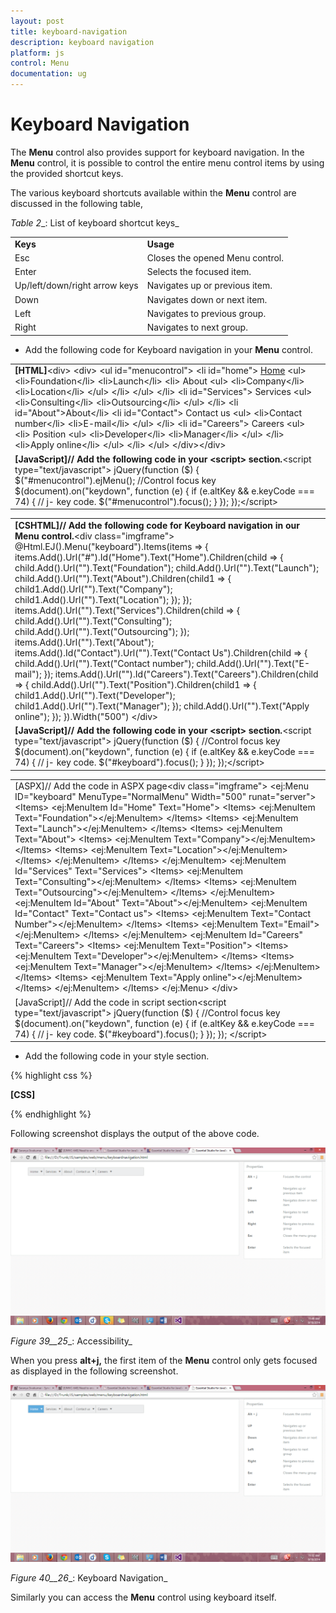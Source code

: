 ```yaml
---
layout: post
title: keyboard-navigation
description: keyboard navigation
platform: js
control: Menu
documentation: ug
---
```


# Keyboard Navigation

The **Menu** control also provides support for keyboard navigation. In the **Menu** control, it is possible to control the entire menu control items by using the provided shortcut keys. 

The various keyboard shortcuts available within the **Menu** control are discussed in the following table, 

_Table_ _2__: List of keyboard shortcut keys_

<table>
<tr>
<td>
<b>Keys</b></td><td>
<b>Usage</b></td></tr>
<tr>
<td>
Esc</td><td>
Closes the opened Menu control.</td></tr>
<tr>
<td>
Enter</td><td>
Selects the focused item.</td></tr>
<tr>
<td>
Up/left/down/right arrow keys</td><td>
Navigates up or previous item.</td></tr>
<tr>
<td>
Down</td><td>
Navigates down or next item.</td></tr>
<tr>
<td>
Left</td><td>
Navigates to previous group.</td></tr>
<tr>
<td>
Right</td><td>
Navigates to next group.</td></tr>
</table>


* Add the following code for Keyboard navigation in your **Menu** control.


<table>
<tr>
<td>
<b>[HTML]</b>&lt;div&gt;    &lt;div&gt;        &lt;ul id="menucontrol"&gt;            &lt;li id="home"&gt;                <a href="#">Home</a>                &lt;ul&gt;                    &lt;li&gt;<a>Foundation</a>&lt;/li&gt;                    &lt;li&gt;<a>Launch</a>&lt;/li&gt;                    &lt;li&gt;                        <a>About</a>                        &lt;ul&gt;                            &lt;li&gt;<a>Company</a>&lt;/li&gt;                            &lt;li&gt;<a>Location</a>&lt;/li&gt;                        &lt;/ul&gt;                    &lt;/li&gt;                &lt;/ul&gt;            &lt;/li&gt;            &lt;li id="Services"&gt;                <a>Services</a>                &lt;ul&gt;                    &lt;li&gt;<a>Consulting</a>&lt;/li&gt;                    &lt;li&gt;<a>Outsourcing</a>&lt;/li&gt;                &lt;/ul&gt;            &lt;/li&gt;            &lt;li id="About"&gt;<a>About</a>&lt;/li&gt;            &lt;li id="Contact"&gt;                <a>Contact us</a>                &lt;ul&gt;                    &lt;li&gt;<a>Contact number</a>&lt;/li&gt;                    &lt;li&gt;<a>E-mail</a>&lt;/li&gt;                &lt;/ul&gt;            &lt;/li&gt;            &lt;li id="Careers"&gt;                <a>Careers</a>                &lt;ul&gt;                    &lt;li&gt;                        <a>Position</a>                        &lt;ul&gt;                            &lt;li&gt;<a>Developer</a>&lt;/li&gt;                            &lt;li&gt;<a>Manager</a>&lt;/li&gt;                        &lt;/ul&gt;                    &lt;/li&gt;                    &lt;li&gt;<a>Apply online</a>&lt;/li&gt;                &lt;/ul&gt;            &lt;/li&gt;        &lt;/ul&gt;    &lt;/div&gt;&lt;/div&gt;</td></tr>
<tr>
<td>
<b>[JavaScript]</b><b>// Add the following code in your &lt;script&gt; section.</b>&lt;script type="text/javascript"&gt;        jQuery(function ($) {            $("#menucontrol").ejMenu();            //Control focus key            $(document).on("keydown", function (e) {                if (e.altKey && e.keyCode === 74) { // j- key code.                    $("#menucontrol").focus();                }            });        });&lt;/script&gt;</td></tr>
</table>


<table>
<tr>
<td>
<b>[CSHTML]</b><b>// Add the following code for Keyboard navigation in our Menu control.</b>&lt;div class="imgframe"&gt;    @Html.EJ().Menu("keyboard").Items(items =>        {            items.Add().Url("#").Id("Home").Text("Home").Children(child =>                {                    child.Add().Url("").Text("Foundation");                    child.Add().Url("").Text("Launch");                    child.Add().Url("").Text("About").Children(child1 =>                    {                        child1.Add().Url("").Text("Company");                        child1.Add().Url("").Text("Location");                    });                });            items.Add().Url("").Text("Services").Children(child =>                {                    child.Add().Url("").Text("Consulting");                    child.Add().Url("").Text("Outsourcing");                });            items.Add().Url("").Text("About");            items.Add().Id("Contact").Url("").Text("Contact Us").Children(child =>                {                    child.Add().Url("").Text("Contact number");                    child.Add().Url("").Text("E-mail");                });            items.Add().Url("").Id("Careers").Text("Careers").Children(child =>                 {                     child.Add().Url("").Text("Position").Children(child1 =>                             {                                 child1.Add().Url("").Text("Developer");                                 child1.Add().Url("").Text("Manager");                             });                     child.Add().Url("").Text("Apply online");                 });        }).Width("500")    &lt;/div&gt;</td></tr>
<tr>
<td>
<b>[JavaScript]</b><b>// Add the following code in your &lt;script&gt; section.</b>&lt;script type="text/javascript"&gt;        jQuery(function ($) {            //Control focus key            $(document).on("keydown", function (e) {                if (e.altKey && e.keyCode === 74) { // j- key code.                    $("#keyboard").focus();                }            });        });&lt;/script&gt;</td></tr>
</table>


<table>
<tr>
<td>
[ASPX]// Add the code in ASPX page&lt;div class="imgframe"&gt;        &lt;ej:Menu ID="keyboard" MenuType="NormalMenu" Width="500" runat="server"&gt;            &lt;Items&gt;                &lt;ej:MenuItem Id="Home" Text="Home"&gt;                    &lt;Items&gt;                        &lt;ej:MenuItem Text="Foundation"&gt;&lt;/ej:MenuItem&gt;                    &lt;/Items&gt;                    &lt;Items&gt;                        &lt;ej:MenuItem Text="Launch"&gt;&lt;/ej:MenuItem&gt;                    &lt;/Items&gt;                    &lt;Items&gt;                        &lt;ej:MenuItem Text="About"&gt;                            &lt;Items&gt;                                &lt;ej:MenuItem Text="Company"&gt;&lt;/ej:MenuItem&gt;                            &lt;/Items&gt;                            &lt;Items&gt;                                &lt;ej:MenuItem Text="Location"&gt;&lt;/ej:MenuItem&gt;                            &lt;/Items&gt;                        &lt;/ej:MenuItem&gt;                    &lt;/Items&gt;                &lt;/ej:MenuItem&gt;                &lt;ej:MenuItem Id="Services" Text="Services"&gt;                    &lt;Items&gt;                        &lt;ej:MenuItem Text="Consulting"&gt;&lt;/ej:MenuItem&gt;                    &lt;/Items&gt;                    &lt;Items&gt;                        &lt;ej:MenuItem Text="Outsourcing"&gt;&lt;/ej:MenuItem&gt;                    &lt;/Items&gt;                &lt;/ej:MenuItem&gt;                &lt;ej:MenuItem Id="About" Text="About"&gt;&lt;/ej:MenuItem&gt;                &lt;ej:MenuItem Id="Contact" Text="Contact us"&gt;                    &lt;Items&gt;                        &lt;ej:MenuItem Text="Contact Number"&gt;&lt;/ej:MenuItem&gt;                    &lt;/Items&gt;                    &lt;Items&gt;                        &lt;ej:MenuItem Text="Email"&gt;&lt;/ej:MenuItem&gt;                    &lt;/Items&gt;                &lt;/ej:MenuItem&gt;                &lt;ej:MenuItem Id="Careers" Text="Careers"&gt;                    &lt;Items&gt;                        &lt;ej:MenuItem Text="Position"&gt;                            &lt;Items&gt;                                &lt;ej:MenuItem Text="Developer"&gt;&lt;/ej:MenuItem&gt;                            &lt;/Items&gt;                            &lt;Items&gt;                                &lt;ej:MenuItem Text="Manager"&gt;&lt;/ej:MenuItem&gt;                            &lt;/Items&gt;                        &lt;/ej:MenuItem&gt;                    &lt;/Items&gt;                    &lt;Items&gt;                        &lt;ej:MenuItem Text="Apply online"&gt;&lt;/ej:MenuItem&gt;                    &lt;/Items&gt;                &lt;/ej:MenuItem&gt;            &lt;/Items&gt;        &lt;/ej:Menu&gt;    &lt;/div&gt;</td></tr>
<tr>
<td>
[JavaScript]// Add the code in script section&lt;script type="text/javascript"&gt;        jQuery(function ($) {            //Control focus key            $(document).on("keydown", function (e) {                if (e.altKey && e.keyCode === 74) { // j- key code.                    $("#keyboard").focus();                }            });        });    &lt;/script&gt;</td></tr>
</table>


* Add the following code in your style section.

{% highlight css %}

**[CSS]**
<style type="text/css">
    #keyboard {
        margin-left: 50px;
    }
</style>


{% endhighlight %}

Following screenshot displays the output of the above code. 

![](keyboard-navigation_images\keyboard-navigation_img1.png)

_Figure_ _39__25__: Accessibility_

When you press **alt+j,** the first item of the **Menu** control only gets focused as displayed in the following screenshot.

![](keyboard-navigation_images\keyboard-navigation_img2.png)

_Figure_ _40__26__: Keyboard Navigation_

Similarly you can access the **Menu** control using keyboard itself.

